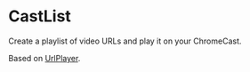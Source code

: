# CastList

Create a playlist of video URLs and play it on your ChromeCast. 

Based on [UrlPlayer](https://github.com/vickyg3/UrlPlayer).
